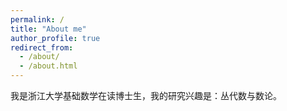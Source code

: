 ```yaml
---
permalink: /
title: "About me"
author_profile: true
redirect_from: 
  - /about/
  - /about.html
---
```


我是浙江大学基础数学在读博士生，我的研究兴趣是：丛代数与数论。
